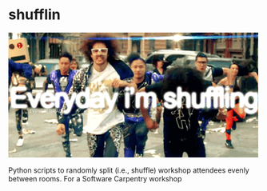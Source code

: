 # shufflin

![shufflin](./shufflin.gif)

Python scripts to randomly split (i.e., shuffle) workshop attendees evenly 
between rooms. For a Software Carpentry workshop
